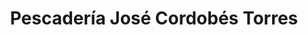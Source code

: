 ---
title: "Pescadería José Cordobés Torres"
url: /vitigudino/pescaderia-jose-cordobes-torres/
shop: marisco
---